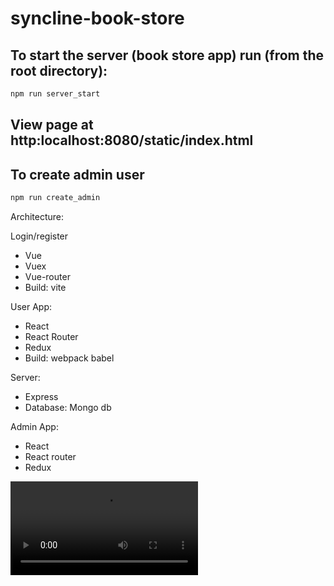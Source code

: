 # syncline-book-store
## To  start the server (book store app) run (from the root directory):

```bash
npm run server_start
```

## View page at http:localhost:8080/static/index.html

## To create admin user
```bash
npm run create_admin
```
Architecture:
 
 
 Login/register
  + Vue
  + Vuex 
  + Vue-router
  + Build: vite
  
 User App:
  + React
  + React Router
  + Redux
  + Build: webpack babel
  
 Server:
  + Express
  + Database: Mongo db
  
 Admin App:
 + React
 + React router
 + Redux
  
  ![plot](./resources/videos/screen_recorder_login.mp4)
